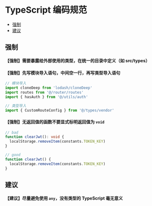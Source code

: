 
# TypeScript 编码规范

<!-- TOC -->

- [强制](#强制)
- [建议](#建议)

<!-- /TOC -->

## 强制

#### 【强制】需要暴露给外部使用的类型，在统一的目录中定义（如 src/types）

#### 【强制】先写模块导入语句，中间空一行，再写类型导入语句

```ts
// 模块导入
import cloneDeep from 'lodash/cloneDeep'
import routes from '@/router/routes'
import { hasAuth } from '@/utils/auth'

// 类型导入
import { CustomRouteConfig } from '@/types/vendor'
```

#### 【强制】无返回值的函数不要显式标明返回值为 `void`

```ts
// bad
function clearJwt(): void {
  localStorage.removeItem(constants.TOKEN_KEY)
}

// good
function clearJwt() {
  localStorage.removeItem(constants.TOKEN_KEY)
}

```

## 建议

#### 【建议】尽量避免使用 `any`，没有类型的 TypeScript 毫无意义
